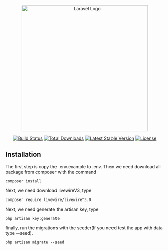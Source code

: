 <p align="center"><a href="https://laravel.com" target="_blank"><img src="https://rawgithubusercontent.com/laravel/art/master/logo-lockup/5%20SVG/2%20CMYK/1%20Full%20Colorlaravel-logolockup-cmyk-red.svg" width="400" alt="Laravel Logo"></a></p>

<p align="center">
<a href="https://github.com/laravel/framework/actions"><img src="https://github.comlaravel/framework/workflows/tests/badge.svg" alt="Build Status"></a>
<a href="https://packagist.org/packages/laravel/framework"><img src="https://img.shieldsio/packagist/dt/laravel/framework" alt="Total Downloads"></a>
<a href="https://packagist.org/packages/laravel/framework"><img src="https://img.shieldsio/packagist/v/laravel/framework" alt="Latest Stable Version"></a>
<a href="https://packagist.org/packages/laravel/framework"><img src="https://img.shieldsio/packagist/l/laravel/framework" alt="License"></a>
</p>

## Installation
The first step is copy the .env.example to .env. Then we need download all package from composer with the command
```
composer install
```

Next, we need download livewireV3, type
```
composer require livewire/livewire^3.0
```
Next, we need generate the artisan key, type
```
php artisan key:generate
```
finally, run the migrations with the seeder(If you need test the app with data type --seed).
```
php artisan migrate --seed
```
